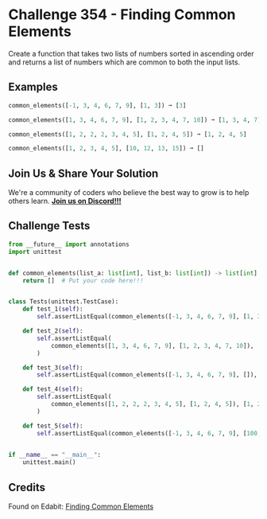 # Challenge 354 - Finding Common Elements

Create a function that takes two lists of numbers sorted in ascending order and returns a list of numbers which are common to both the input lists.

## Examples
```python
common_elements([-1, 3, 4, 6, 7, 9], [1, 3]) ➞ [3]

common_elements([1, 3, 4, 6, 7, 9], [1, 2, 3, 4, 7, 10]) ➞ [1, 3, 4, 7]

common_elements([1, 2, 2, 2, 3, 4, 5], [1, 2, 4, 5]) ➞ [1, 2, 4, 5]

common_elements([1, 2, 3, 4, 5], [10, 12, 13, 15]) ➞ []
```
## Join Us & Share Your Solution

We're a community of coders who believe the best way to grow is to help others learn. **[Join us on Discord!!!](https://discord.gg/sfHykntuGy)**

## Challenge Tests
```python
from __future__ import annotations
import unittest


def common_elements(list_a: list[int], list_b: list[int]) -> list[int]:
    return []  # Put your code here!!!


class Tests(unittest.TestCase):
    def test_1(self):
        self.assertListEqual(common_elements([-1, 3, 4, 6, 7, 9], [1, 3]), [3])

    def test_2(self):
        self.assertListEqual(
            common_elements([1, 3, 4, 6, 7, 9], [1, 2, 3, 4, 7, 10]), [1, 3, 4, 7]
        )

    def test_3(self):
        self.assertListEqual(common_elements([-1, 3, 4, 6, 7, 9], []), [])

    def test_4(self):
        self.assertListEqual(
            common_elements([1, 2, 2, 2, 3, 4, 5], [1, 2, 4, 5]), [1, 2, 4, 5]
        )

    def test_5(self):
        self.assertListEqual(common_elements([-1, 3, 4, 6, 7, 9], [100, 300, 900]), [])
        

if __name__ == "__main__":
    unittest.main()
```
## Credits

Found on Edabit: [Finding Common Elements](https://edabit.com/challenge/E882au3CJba2jfQyT)
